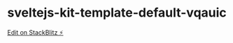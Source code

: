 # sveltejs-kit-template-default-vqauic

[Edit on StackBlitz ⚡️](https://stackblitz.com/edit/sveltejs-kit-template-default-vqauic)